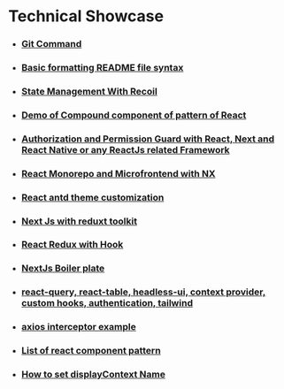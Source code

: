 # Technical Showcase

- ### <a href="https://github.com/webdevlapani/technical-showcase/blob/main/Git.md">Git Command</a>

- ### <a href="https://docs.github.com/en/get-started/writing-on-github/getting-started-with-writing-and-formatting-on-github/basic-writing-and-formatting-syntax">Basic formatting README file syntax</a>


- ### <a href="https://github.com/webdevlapani/poc-recoil">State Management With Recoil</a>

- ### <a href="https://github.com/webdevlapani/POC-of-compound-pattern-react">Demo of Compound component of pattern of React</a>

- ### <a href="https://github.com/webdevlapani/react-authorization-permissionguard">Authorization and Permission Guard with React, Next and React Native or any ReactJs related Framework</a>

- ### <a href="https://github.com/webdevlapani/POC-monorepo-microfrontend-ui-lib-nx">React Monorepo and Microfrontend with NX</a>

- ### <a href="https://github.com/webdevlapani/POC-customize-theme-antd-react">React antd theme customization</a>

- ### <a href="https://github.com/webdevlapani/nextjs-redux-toolkit-demo-app">Next Js with reduxt toolkit</a>

- ### <a href="https://github.com/webdevlapani/react-hooks-typescript">React Redux with Hook</a>

- ### <a href="https://github.com/webdevlapani/demo-task-next">NextJs Boiler plate</a>

- ### <a href="https://github.com/webdevlapani/crypto-app">react-query, react-table, headless-ui, context provider, custom hooks, authentication, tailwind</a>

- ### <a href="https://github.com/webdevlapani/react-redux-typescript-auth-dashboard-demo-task/blob/main/src/common/middleWare.ts">axios interceptor example</a>

- ### <a href="https://github.com/webdevlapani/technical-showcase/blob/main/react-component-pattern">List of react component pattern</a>

- ### <a href="https://github.com/webdevlapani/technical-showcase/blob/main/displayContext-name.md">How to set displayContext Name</a>


